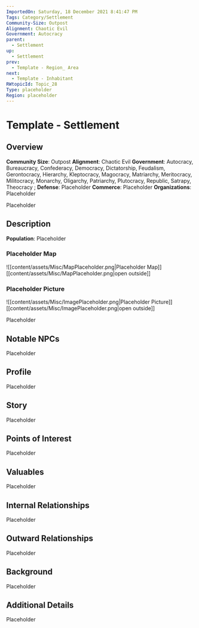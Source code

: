 ```yaml
---
ImportedOn: Saturday, 18 December 2021 8:41:47 PM
Tags: Category/Settlement
Community-Size: Outpost
Alignment: Chaotic Evil
Government: Autocracy
parent:
  - Settlement
up:
  - Settlement
prev:
  - Template - Region_ Area
next:
  - Template - Inhabitant
RWtopicId: Topic_28
Type: placeholder
Region: placeholder
---
```

# Template - Settlement
## Overview
**Community Size**: Outpost
**Alignment**: Chaotic Evil
**Government**: Autocracy, Bureaucracy, Confederacy, Democracy, Dictatorship, Feudalism, Gerontocracy, Hierarchy, Kleptocracy, Magocracy, Matriarchy, Meritocracy, Militocracy, Monarchy, Oligarchy, Patriarchy, Plutocracy, Republic, Satrapy, Theocracy ;
**Defense**: Placeholder
**Commerce**: Placeholder
**Organizations**: Placeholder

Placeholder

## Description
**Population**: Placeholder

### Placeholder Map
![[content/assets/Misc/MapPlaceholder.png|Placeholder Map]]
[[content/assets/Misc/MapPlaceholder.png|open outside]]

### Placeholder Picture
![[content/assets/Misc/ImagePlaceholder.png|Placeholder Picture]]
[[content/assets/Misc/ImagePlaceholder.png|open outside]]

Placeholder

## Notable NPCs
Placeholder

## Profile
Placeholder

## Story
Placeholder

## Points of Interest
Placeholder

## Valuables
Placeholder

## Internal Relationships
Placeholder

## Outward Relationships
Placeholder

## Background
Placeholder

## Additional Details
Placeholder

